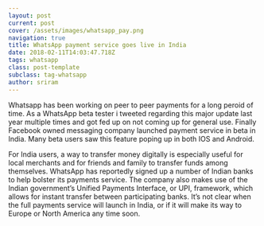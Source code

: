 ```yaml
---
layout: post
current: post
cover: /assets/images/whatsapp_pay.png
navigation: true
title: WhatsApp payment service goes live in India
date: 2018-02-11T14:03:47.718Z
tags: whatsapp
class: post-template
subclass: tag-whatsapp
author: sriram
---
```

Whatsapp has been working on peer to peer payments for a long peroid of time. As a WhatsApp beta tester i tweeted regarding this major update last year multiple times and got fed up on not coming up for general use. Finally Facebook owned messaging company launched payment service in beta in India. Many beta users saw this feature poping up in both IOS and Android.



For India users, a way to transfer money digitally is especially useful for local merchants and for friends and family to transfer funds among themselves. WhatsApp has reportedly signed up a number of Indian banks to help bolster its payments service. The company also makes use of the Indian government’s Unified Payments Interface, or UPI, framework, which allows for instant transfer between participating banks. It’s not clear when the full payments service will launch in India, or if it will make its way to Europe or North America any time soon.
